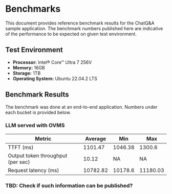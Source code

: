 # Benchmarks

This document provides reference benchmark results for the ChatQ&A sample application. The benchmark numbers published here are indicative of the performance to be expected on given test environment. 

## Test Environment

- **Processor:** Intel® Core™ Ultra 7 256V
- **Memory:** 16GB
- **Storage:** 1TB
- **Operating System:** Ubuntu 22.04.2 LTS

## Benchmark Results
The benchmark was done at an end-to-end application. Numbers under each bucket is provided below.

### LLM served with OVMS 

| Metric       | Average  | Min |  Max |
|-----------------|-----------------------------|-------------------------|--------------------------|
| TTFT (ms)    | 1101.47  | 1046.38  | 1300.6 |
| Output token throughput (per sec)   | 10.12  | NA  | NA |     
| Request latency (ms)| 10782.82 | 10178.6  | 11180.03  |

### TBD: Check if such information can be published?


